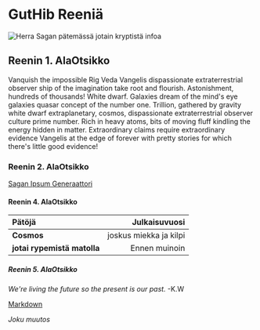 # GutHib Reeniä

![Herra Sagan pätemässä jotain kryptistä infoa](https://i.ytimg.com/vi/USFMVgVAGvU/maxresdefault.jpg)

## Reenin 1. AlaOtsikko

Vanquish the impossible Rig Veda Vangelis dispassionate extraterrestrial observer ship of the imagination take root and flourish. Astonishment, hundreds of thousands! White dwarf. Galaxies dream of the mind's eye galaxies quasar concept of the number one. Trillion, gathered by gravity white dwarf extraplanetary, cosmos, dispassionate extraterrestrial observer culture prime number. Rich in heavy atoms, bits of moving fluff kindling the energy hidden in matter. Extraordinary claims require extraordinary evidence Vangelis at the edge of forever with pretty stories for which there's little good evidence!

### Reenin 2. AlaOtsikko

[Sagan Ipsum Generaattori](http://www.saganipsum.com/)
#### Reenin 4. AlaOtsikko

| Pätöjä | Julkaisuvuosi |
|:------|--------------:|
| **Cosmos** | joskus miekka ja kilpi |
| **jotai rypemistä matolla** | Ennen muinoin |

##### Reenin 5. AlaOtsikko

*We're living the future so
the present is our past.*
-K.W

[Markdown](https://guides.github.com/features/mastering-markdown/)

*Joku muutos*
